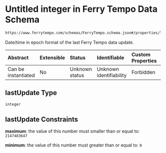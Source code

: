 # Untitled integer in Ferry Tempo Data Schema

```txt
https://www.ferrytempo.com/schemas/FerryTempo.schema.json#/properties/lastUpdate
```

Date/time in epoch format of the last Ferry Tempo data update.

| Abstract            | Extensible | Status         | Identifiable            | Custom Properties | Additional Properties | Access Restrictions | Defined In                                                                           |
| :------------------ | :--------- | :------------- | :---------------------- | :---------------- | :-------------------- | :------------------ | :----------------------------------------------------------------------------------- |
| Can be instantiated | No         | Unknown status | Unknown identifiability | Forbidden         | Allowed               | none                | [FerryTempo.schema.json\*](../schemas/FerryTempo.schema.json "open original schema") |

## lastUpdate Type

`integer`

## lastUpdate Constraints

**maximum**: the value of this number must smaller than or equal to: `2147483647`

**minimum**: the value of this number must greater than or equal to: `0`
